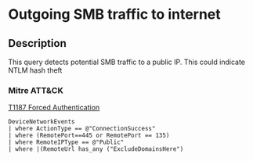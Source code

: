 # Outgoing SMB traffic to internet

## Description
This query detects potential SMB traffic to a public IP. This could indicate NTLM hash theft

### Mitre ATT&CK

[T1187 Forced Authentication](https://attack.mitre.org/techniques/T1187/)

```KQL
DeviceNetworkEvents
| where ActionType == @"ConnectionSuccess"
| where (RemotePort==445 or RemotePort == 135)
| where RemoteIPType == @"Public" 
| where |(RemoteUrl has_any ("ExcludeDomainsHere")